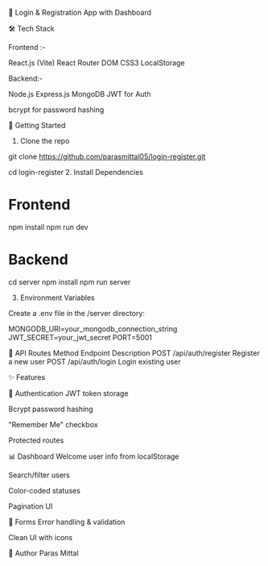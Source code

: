 🔐 Login & Registration App with Dashboard

🛠 Tech Stack

Frontend :-

React.js (Vite)
React Router DOM
CSS3
LocalStorage

Backend:-

Node.js
Express.js
MongoDB
JWT for Auth

bcrypt for password hashing

🚀 Getting Started
1. Clone the repo

git clone https://github.com/parasmittal05/login-register.git

cd login-register
2. Install Dependencies


# Frontend

npm install
npm run dev

# Backend

cd server
npm install
npm run server

3. Environment Variables

Create a .env file in the /server directory:


MONGODB_URI=your_mongodb_connection_string
JWT_SECRET=your_jwt_secret
PORT=5001


📡 API Routes
Method	Endpoint	Description
POST	/api/auth/register	Register a new user
POST	/api/auth/login	Login existing user

✨ Features

🔐 Authentication
JWT token storage

Bcrypt password hashing

"Remember Me" checkbox

Protected routes

📊 Dashboard
Welcome user info from localStorage

Search/filter users

Color-coded statuses

Pagination UI

🧾 Forms
Error handling & validation

Clean UI with icons



👤 Author
Paras Mittal
